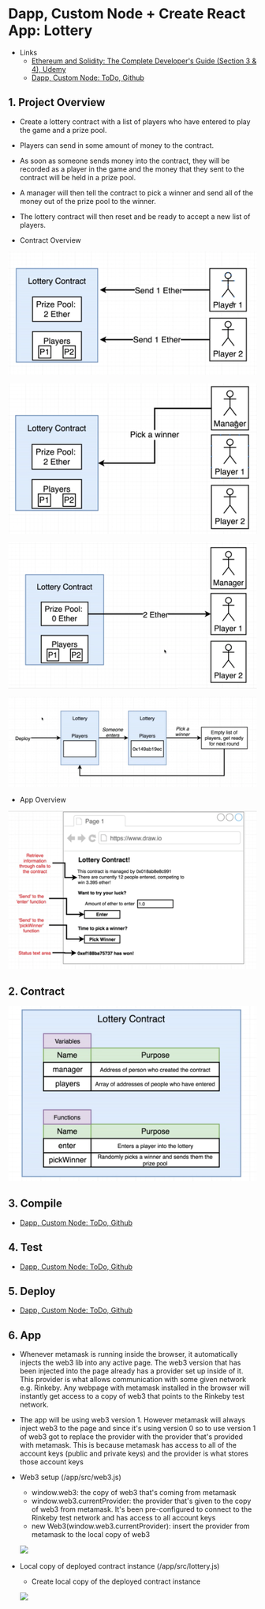 # Dapp, Custom Node + Create React App: Lottery

- Links
  - [Ethereum and Solidity: The Complete Developer's Guide (Section 3 & 4), Udemy](https://www.udemy.com/ethereum-and-solidity-the-complete-developers-guide/learn/v4/content)
  - [Dapp, Custom Node: ToDo, Github](https://github.com/liuziyi/Dapp-Node-ToDo)

## 1. Project Overview
  - Create a lottery contract with a list of players who have entered to play the game and a prize pool.
  - Players can send in some amount of money to the contract.
  - As soon as someone sends money into the contract, they will be recorded as a player in the game and the money that they sent to the contract will be held in a prize pool.
  - A manager will then tell the contract to pick a winner and send all of the money out of the prize pool to the winner.
  - The lottery contract will then reset and be ready to accept a new list of players.

  - Contract Overview

  ![](images/1-proj/lottery1.png)

  ![](images/1-proj/lottery2.png)

  ![](images/1-proj/lottery3.png)

  ![](images/1-proj/lottery4.png)

  - App Overview

  ![](images/1-proj/lottery5.png)

## 2. Contract

  ![](images/2-contract/contract.png)

## 3. Compile
  - [Dapp, Custom Node: ToDo, Github](https://github.com/liuziyi/Dapp-Node-ToDo)

## 4. Test
  - [Dapp, Custom Node: ToDo, Github](https://github.com/liuziyi/Dapp-Node-ToDo)

## 5. Deploy
  - [Dapp, Custom Node: ToDo, Github](https://github.com/liuziyi/Dapp-Node-ToDo)
  
## 6. App
  - Whenever metamask is running inside the browser, it automatically injects the web3 lib into any active page. The web3 version that has been injected into the page already has a provider set up inside of it. This provider is what allows communication with some given network e.g. Rinkeby. Any webpage with metamask installed in the browser will instantly get access to a copy of web3 that points to the Rinkeby test network.
  - The app will be using web3 version 1. However metamask will always inject web3 to the page and since it's using version 0 so to use version 1 of web3 got to replace the provider with the provider that's provided with metamask. This is because metamask has access to all of the account keys (public and private keys) and the provider is what stores those account keys

  - Web3 setup (/app/src/web3.js)
    - window.web3: the copy of web3 that's coming from metamask
    - window.web3.currentProvider: the provider that's given to the copy of web3 from metamask. It's been pre-configured to connect to the Rinkeby test network and has access to all account keys
    - new Web3(window.web3.currentProvider): insert the provider from metamask to the local copy of web3

    ![](images/app/web3-2.png)

  - Local copy of deployed contract instance (/app/src/lottery.js)
    - Create local copy of the deployed contract instance

    ![](images/app/local-copy.png)

